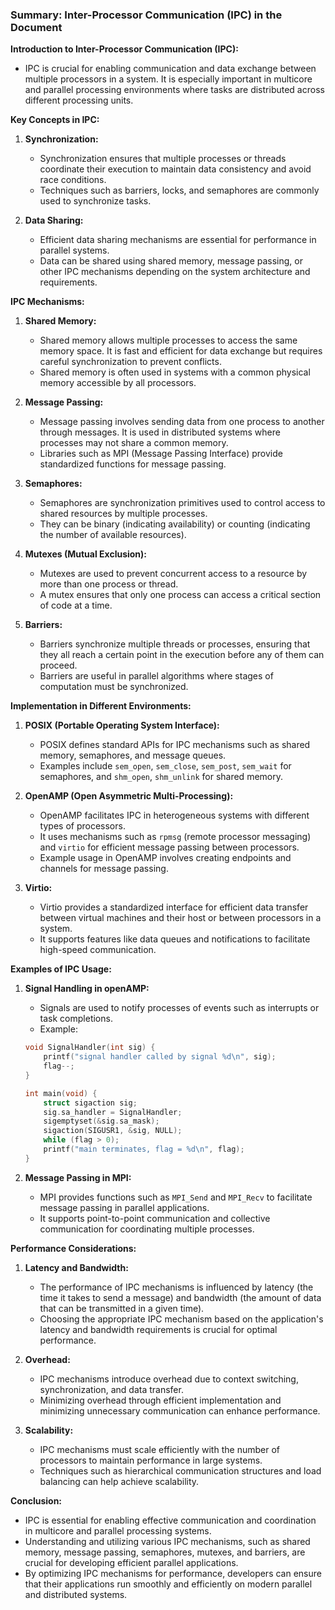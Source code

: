 ### Summary: Inter-Processor Communication (IPC) in the Document

**Introduction to Inter-Processor Communication (IPC):**
- IPC is crucial for enabling communication and data exchange between multiple processors in a system. It is especially important in multicore and parallel processing environments where tasks are distributed across different processing units.

**Key Concepts in IPC:**
1. **Synchronization:**
   - Synchronization ensures that multiple processes or threads coordinate their execution to maintain data consistency and avoid race conditions.
   - Techniques such as barriers, locks, and semaphores are commonly used to synchronize tasks.

2. **Data Sharing:**
   - Efficient data sharing mechanisms are essential for performance in parallel systems.
   - Data can be shared using shared memory, message passing, or other IPC mechanisms depending on the system architecture and requirements.

**IPC Mechanisms:**
1. **Shared Memory:**
   - Shared memory allows multiple processes to access the same memory space. It is fast and efficient for data exchange but requires careful synchronization to prevent conflicts.
   - Shared memory is often used in systems with a common physical memory accessible by all processors.

2. **Message Passing:**
   - Message passing involves sending data from one process to another through messages. It is used in distributed systems where processes may not share a common memory.
   - Libraries such as MPI (Message Passing Interface) provide standardized functions for message passing.

3. **Semaphores:**
   - Semaphores are synchronization primitives used to control access to shared resources by multiple processes.
   - They can be binary (indicating availability) or counting (indicating the number of available resources).

4. **Mutexes (Mutual Exclusion):**
   - Mutexes are used to prevent concurrent access to a resource by more than one process or thread.
   - A mutex ensures that only one process can access a critical section of code at a time.

5. **Barriers:**
   - Barriers synchronize multiple threads or processes, ensuring that they all reach a certain point in the execution before any of them can proceed.
   - Barriers are useful in parallel algorithms where stages of computation must be synchronized.

**Implementation in Different Environments:**
1. **POSIX (Portable Operating System Interface):**
   - POSIX defines standard APIs for IPC mechanisms such as shared memory, semaphores, and message queues.
   - Examples include `sem_open`, `sem_close`, `sem_post`, `sem_wait` for semaphores, and `shm_open`, `shm_unlink` for shared memory.

2. **OpenAMP (Open Asymmetric Multi-Processing):**
   - OpenAMP facilitates IPC in heterogeneous systems with different types of processors.
   - It uses mechanisms such as `rpmsg` (remote processor messaging) and `virtio` for efficient message passing between processors.
   - Example usage in OpenAMP involves creating endpoints and channels for message passing.

3. **Virtio:**
   - Virtio provides a standardized interface for efficient data transfer between virtual machines and their host or between processors in a system.
   - It supports features like data queues and notifications to facilitate high-speed communication.

**Examples of IPC Usage:**
1. **Signal Handling in openAMP:**
   - Signals are used to notify processes of events such as interrupts or task completions.
   - Example:
   ```c
   void SignalHandler(int sig) {
       printf("signal handler called by signal %d\n", sig);
       flag--;
   }

   int main(void) {
       struct sigaction sig;
       sig.sa_handler = SignalHandler;
       sigemptyset(&sig.sa_mask);
       sigaction(SIGUSR1, &sig, NULL);
       while (flag > 0);
       printf("main terminates, flag = %d\n", flag);
   }
   ```

2. **Message Passing in MPI:**
   - MPI provides functions such as `MPI_Send` and `MPI_Recv` to facilitate message passing in parallel applications.
   - It supports point-to-point communication and collective communication for coordinating multiple processes.

**Performance Considerations:**
1. **Latency and Bandwidth:**
   - The performance of IPC mechanisms is influenced by latency (the time it takes to send a message) and bandwidth (the amount of data that can be transmitted in a given time).
   - Choosing the appropriate IPC mechanism based on the application's latency and bandwidth requirements is crucial for optimal performance.

2. **Overhead:**
   - IPC mechanisms introduce overhead due to context switching, synchronization, and data transfer.
   - Minimizing overhead through efficient implementation and minimizing unnecessary communication can enhance performance.

3. **Scalability:**
   - IPC mechanisms must scale efficiently with the number of processors to maintain performance in large systems.
   - Techniques such as hierarchical communication structures and load balancing can help achieve scalability.

**Conclusion:**
- IPC is essential for enabling effective communication and coordination in multicore and parallel processing systems.
- Understanding and utilizing various IPC mechanisms, such as shared memory, message passing, semaphores, mutexes, and barriers, are crucial for developing efficient parallel applications.
- By optimizing IPC mechanisms for performance, developers can ensure that their applications run smoothly and efficiently on modern parallel and distributed systems.
